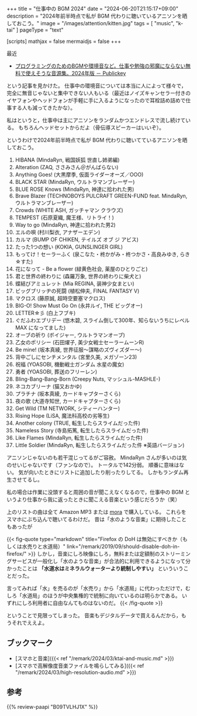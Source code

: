 +++
title = "仕事中の BGM 2024"
date =  "2024-06-20T21:15:17+09:00"
description = "2024年前半時点で私が BGM 代わりに聴いているアニソンを晒しておこう。"
image = "/images/attention/kitten.jpg"
tags = [ "music", "k-tai" ]
pageType = "text"

[scripts]
  mathjax = false
  mermaidjs = false
+++

最近

- [プログラミングのためのBGMや環境音など。仕事や勉強の邪魔にならない無料で使えそうな音源集。2024年版 － Publickey](https://www.publickey1.jp/blog/24/bgm2024.html)

という記事を見かけた。
仕事中の環境音については本当に人によって様々で，完全に無音じゃないと集中できない人もいる（最近はノイズキャンセラー付きのイヤフォンやヘッドフォンが手軽に手に入るようになったので耳栓詰め詰めで仕事する人も減ってきたかな）。

私はというと，仕事中は主にアニソンをランダムかつエンドレスで流し続けている。
もちろんヘッドセットからだよ（骨伝導スピーカーはいいぞ）。

というわけで2024年前半時点で私が BGM 代わりに聴いてているアニソンを晒しておこう。

1. HIBANA (MindaRyn, 戦国妖狐 世直し姉弟編)
1. Alteration (ZAQ, ささみさん＠がんばらない)
1. Anything Goes! (大黒摩季, 仮面ライダーオーズ／OOO)
1. BLACK STAR (MindaRyn, ウルトラマンブレーザー)
1. BLUE ROSE Knows (MindaRyn, 神達に拾われた男)
1. Brave Blazer (TECHNOBOYS PULCRAFT GREEN-FUND feat. MindaRyn, ウルトラマンブレーザー)
1. Crowds (WHITE ASH, ガッチャマン クラウズ)
1. TEMPEST (石原夏織, 魔王様、リトライ！)
1. Way to go (MindaRyn, 神達に拾われた男2)
1. エルの唄 (村川梨衣, アナザーエデン)
1. カルマ (BUMP OF CHIKEN, テイルズ オブ ジ アビス)
1. たった1つの想い (KOKIA, GUNSLINGER GIRL)
1. もってけ！セーラーふく (泉こなた・柊かがみ・柊つかさ・高良みゆき, らき☆すた)
1. 花になって - Be a flower (緑黄色社会, 薬屋のひとりごと)
1. 君と世界の終わりに (森羅万象, 世界の終わりに柴犬と)
1. 蝶結びアミュレット (Mia REGINA, 装神少女まとい)
1. ビッグブリッヂの死闘 (植松伸夫, FINAL FANTASY V)
1. マクロス (藤原誠, 超時空要塞マクロス)
1. BIG-O! Show Must Go On (永井ルイ, THE ビッグオー)
1. LETTER☆彡 (白上フブキ)
1. ぐだふわエブリデー (悠木碧, スライム倒して300年、知らないうちにレベル MAX になってました)
1. オーブの祈り (ボイジャー, ウルトラマンオーブ)
1. 乙女のポリシー (石田燿子, 美少女戦士セーラームーンR)
1. Be mine! (坂本真綾, 世界征服〜謀略のズヴィズダー〜)
1. 背中ごしにセンチメンタル (宮里久美, メガゾーン23)
1. 祝福 (YOASOBI, 機動戦士ガンダム 水星の魔女)
1. 勇者 (YOASOBI, 葬送のフリーレン)
1. Bling-Bang-Bang-Born (Creepy Nuts, マッシュル-MASHLE-)
1. ネコカブリーナ (猫又おかゆ)
1. プラチナ (坂本真綾, カードキャプターさくら)
1. 夜の歌 (大道寺知世, カードキャプターさくら)
1. Get Wild (TM NETWORK, シティーハンター)
1. Rising Hope (LiSA, 魔法科高校の劣等生)
1. Another colony (TRUE, 転生したらスライムだった件)
1. Nameless Story (寺島拓篤, 転生したらスライムだった件)
1. Like Flames (MindaRyn, 転生したらスライムだった件)
1. Little Soldier (MindaRyn, 転生したらスライムだった件 ※英語バージョン)

アニソンじゃないのも若干混じってるがご容赦。
MindaRyn さんが多いのは気のせいじゃないです（ファンなので）。
トータルで142分弱。
順番に意味はない。
気が向いたときにリストに追加したり削ったりしてる。
しかもランダム再生させてるし。

私の場合は作業に没頭すると周囲の音が聞こえなくなるので，仕事中の BGM というより仕事から我に返ったときに聞こえる音楽という感じだろうか（笑）

上のリストの曲は全て Amazon MP3 または [mora](https://mora.jp/ "音楽ダウンロード・音楽配信サイト　mora ～WALKMAN®公式ミュージックストア～") で購入している。
これらをスマホにぶち込んで聴いてるわけだ。
昔は「水のような音楽」に期待したこともあったが

{{< fig-quote type="markdown" title="Firefox の DoH は無効にすべきか（もしくは水売りと水道局）" link="/remark/2019/09/should-disable-doh-in-firefox/" >}}
しかし，音楽にしろ映像にしろ，無料または定額制のストリーミングサービスが一般化し「水のような音楽」が合法的に利用できるようになって分かったことは **「水道水はミネラルウォーターより統制しやすい」** といういうことだった。

言ってみれば「水」を売るのが「水売り」から「水道局」に代わっただけで，むしろ「水道局」のほうが中央集権的で統制に向いているのは明らかである。 いずれにしろ利用者に自由なんてものはないのだ。
{{< /fig-quote >}}

ということで見限ってしまった。
音楽もデジタルデータで買えるんだから，もうそれでええよ。

## ブックマーク

- [スマホと音楽]({{< ref "/remark/2024/03/ktai-and-music.md" >}})
- [スマホで高解像度音楽ファイルを鳴らしてみる]({{< ref "/remark/2024/03/high-resolution-audio.md" >}})

## 参考

{{% review-paapi "B09TVLHJ1X" %}} <!-- Shokz OpenRun Mini 骨伝導ヘッドセット -->
